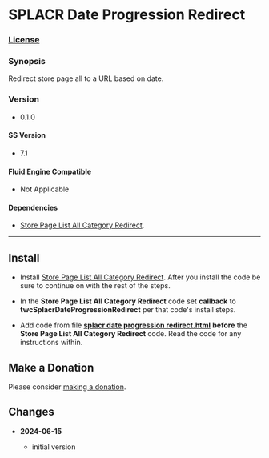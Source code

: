 # SPLACR Date Progression Redirect

### [License][1]

### Synopsis

Redirect store page all to a URL based on date.

### Version

 * 0.1.0

#### SS Version

  * 7.1

#### Fluid Engine Compatible

  * Not Applicable

#### Dependencies

  * [Store Page List All Category Redirect][2].

---

## Install

* Install [Store Page List All Category Redirect][2]. After you install the code
  be sure to continue on with the rest of the steps.
  
* In the **Store Page List All Category Redirect** code set **callback** to
  **twcSplacrDateProgressionRedirect** per that code's install steps.
  
* Add code from file **[splacr date progression redirect.html][3]** **before**
  the **Store Page List All Category Redirect** code. Read the code for any
  instructions within.

## Make a Donation

Please consider [making a donation][4].

## Changes

<!-- * **2024-06-14**

  * make code more generalized
  * bumped version to 0.2.0
  -->
* **2024-06-15**

  * initial version

[1]: https://github.com/tomsWebConsulting/twcsl/blob/main/LICENSE.txt#L1
[2]: https://github.com/tomsWebConsulting/twcsl/tree/main/v7.1/Page/Store/List/Store%20Page%20List%20All%20Category%20Redirect#store-page-list-all-category-redirect
[3]: splacr%20date%20progression%20redirect.html#L1
[4]: https://github.com/tomsWebConsulting/twcsl#make-a-donation
